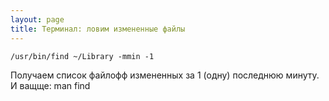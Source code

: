 ```yaml
---
layout: page
title: Терминал: ловим измененные файлы
---
```


```shell
/usr/bin/find ~/Library -mmin -1 
```
Получаем cписок файлофф измененных за 1 (одну) последнюю минуту. И ващще: man find
